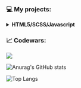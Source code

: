 ### 💻   My projects:

<details><summary><b> HTML5/SCSS/Javascript </b></summary>
  
  <ul>
     <li><a href="https://olegkrasilev.github.io/landing-page"></a></li>
  </ul>
  
</details>  

### 📈 Codewars:
<img src='https://www.codewars.com/users/olegkrasilev/badges/large'>

![Anurag's GitHub stats](https://github-readme-stats.vercel.app/api?username=olegkrasilev)

![Top Langs](https://github-readme-stats.vercel.app/api/top-langs/?username=olegkrasilev&layout=compact)
